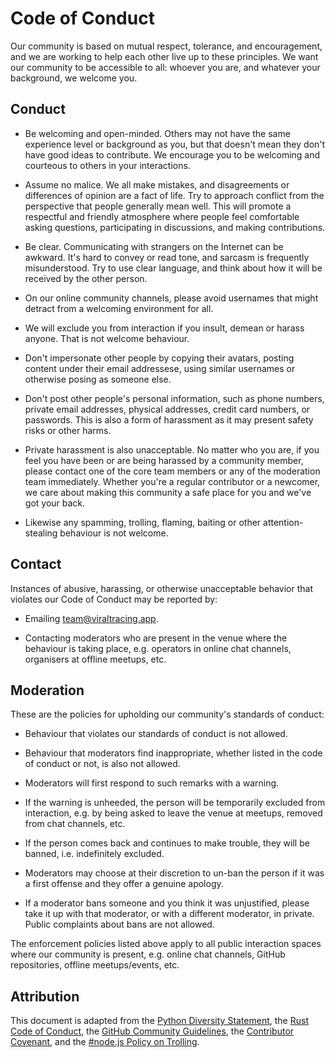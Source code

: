 # Code of Conduct

Our community is based on mutual respect, tolerance, and encouragement, and we
are working to help each other live up to these principles. We want our
community to be accessible to all: whoever you are, and whatever your
background, we welcome you.

## Conduct

- Be welcoming and open-minded. Others may not have the same experience level or
  background as you, but that doesn't mean they don't have good ideas to
  contribute. We encourage you to be welcoming and courteous to others in your
  interactions.

- Assume no malice. We all make mistakes, and disagreements or differences of
  opinion are a fact of life. Try to approach conflict from the perspective that
  people generally mean well. This will promote a respectful and friendly
  atmosphere where people feel comfortable asking questions, participating in
  discussions, and making contributions.

- Be clear. Communicating with strangers on the Internet can be awkward. It's
  hard to convey or read tone, and sarcasm is frequently misunderstood. Try to
  use clear language, and think about how it will be received by the other
  person.

- On our online community channels, please avoid usernames that might detract
  from a welcoming environment for all.

- We will exclude you from interaction if you insult, demean or harass anyone.
  That is not welcome behaviour.

- Don't impersonate other people by copying their avatars, posting content under
  their email addressese, using similar usernames or otherwise posing as someone
  else.

- Don't post other people's personal information, such as phone numbers, private
  email addresses, physical addresses, credit card numbers, or passwords. This
  is also a form of harassment as it may present safety risks or other harms.

- Private harassment is also unacceptable. No matter who you are, if you feel
  you have been or are being harassed by a community member, please contact one
  of the core team members or any of the moderation team immediately. Whether
  you're a regular contributor or a newcomer, we care about making this
  community a safe place for you and we've got your back.

- Likewise any spamming, trolling, flaming, baiting or other attention-stealing
  behaviour is not welcome.

## Contact

Instances of abusive, harassing, or otherwise unacceptable behavior that
violates our Code of Conduct may be reported by:

- Emailing team@viraltracing.app.

- Contacting moderators who are present in the venue where the behaviour is
  taking place, e.g. operators in online chat channels, organisers at offline
  meetups, etc.

## Moderation

These are the policies for upholding our community's standards of conduct:

- Behaviour that violates our standards of conduct is not allowed.

- Behaviour that moderators find inappropriate, whether listed in the code of
  conduct or not, is also not allowed.

- Moderators will first respond to such remarks with a warning.

- If the warning is unheeded, the person will be temporarily excluded from
  interaction, e.g. by being asked to leave the venue at meetups, removed from
  chat channels, etc.

- If the person comes back and continues to make trouble, they will be banned,
  i.e. indefinitely excluded.

- Moderators may choose at their discretion to un-ban the person if it was a
  first offense and they offer a genuine apology.

- If a moderator bans someone and you think it was unjustified, please take it
  up with that moderator, or with a different moderator, in private. Public
  complaints about bans are not allowed.

The enforcement policies listed above apply to all public interaction spaces
where our community is present, e.g. online chat channels, GitHub repositories,
offline meetups/events, etc.

## Attribution

This document is adapted from the [Python Diversity Statement], the [Rust Code
of Conduct], the [GitHub Community Guidelines], the [Contributor Covenant], and
the [#node.js Policy on Trolling].

[#node.js policy on trolling]: https://blog.izs.me/2012/08/policy-on-trolling
[contributor covenant]: https://www.contributor-covenant.org/version/1/4/code-of-conduct.html
[github community guidelines]: https://help.github.com/en/github/site-policy/github-community-guidelines
[python diversity statement]: https://www.python.org/community/diversity/
[rust code of conduct]: https://www.rust-lang.org/policies/code-of-conduct
